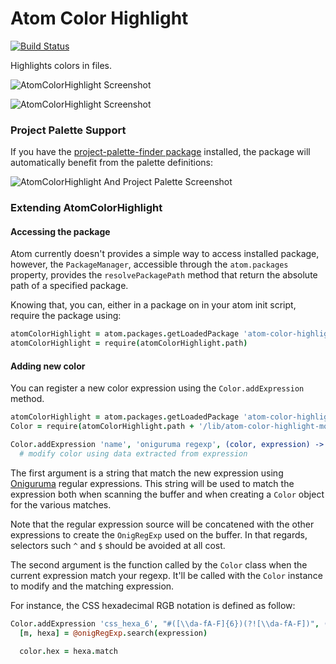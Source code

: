 # Atom Color Highlight

[![Build Status](https://travis-ci.org/abe33/atom-color-highlight.svg?branch=master)](https://travis-ci.org/abe33/atom-color-highlight)

Highlights colors in files.

![AtomColorHighlight Screenshot](https://raw.github.com/abe33/atom-color-highlight/master/atom-color-highlight-variables.gif)

![AtomColorHighlight Screenshot](https://raw.github.com/abe33/atom-color-highlight/master/atom-color-highlight.jpg)

### Project Palette Support

If you have the [project-palette-finder package](https://atom.io/packages/project-palette-finder) installed, the package will automatically benefit from the palette definitions:

![AtomColorHighlight And Project Palette Screenshot](https://raw.github.com/abe33/atom-color-highlight/master/atom-color-highlight-palette.jpg)

### Extending AtomColorHighlight

#### Accessing the package

Atom currently doesn't provides a simple way to access installed package,
however, the `PackageManager`, accessible through the `atom.packages` property,
provides the `resolvePackagePath` method that return the absolute path
of a specified package.

Knowing that, you can, either in a package on in your atom init script,
require the package using:

```coffeescript
atomColorHighlight = atom.packages.getLoadedPackage 'atom-color-highlight'
atomColorHighlight = require(atomColorHighlight.path)
```

#### Adding new color

You can register a new color expression using the `Color.addExpression` method.

```coffeescript
atomColorHighlight = atom.packages.getLoadedPackage 'atom-color-highlight'
Color = require(atomColorHighlight.path + '/lib/atom-color-highlight-model').Color

Color.addExpression 'name', 'oniguruma regexp', (color, expression) ->
  # modify color using data extracted from expression
```

The first argument is a string that match the new expression using
[Oniguruma](https://github.com/atom/node-oniguruma) regular expressions.
This string will be used to match the expression both when scanning the
buffer and when creating a `Color` object for the various matches.

Note that the regular expression source will be concatened with the other
expressions to create the `OnigRegExp` used on the buffer.
In that regards, selectors such `^` and `$` should be avoided at all cost.

The second argument is the function called by the `Color` class when the
current expression match your regexp. It'll be called with the `Color` instance
to modify and the matching expression.

For instance, the CSS hexadecimal RGB notation is defined as follow:

```coffeescript
Color.addExpression 'css_hexa_6', "#([\\da-fA-F]{6})(?![\\da-fA-F])", (color, expression) ->
  [m, hexa] = @onigRegExp.search(expression)

  color.hex = hexa.match
```
